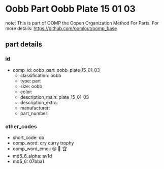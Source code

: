 # Oobb Part Oobb Plate 15 01 03  

note: This is part of OOMP the Oopen Organization Method For Parts. For more details: https://github.com/oomlout/oomp_base

##  part details





### id
* oomp_id: oobb_part_oobb_plate_15_01_03
  * classification: oobb
  * type: part
  * size: oobb
  * color: 
  * description_main: plate_15_01_03
  * description_extra: 
  * manufacturer: 
  * part_number: 

### other_codes
* short_code: ob
* oomp_word: cry curry trophy
* oomp_word_emoji :cry: :curry: :trophy:
* md5_6_alpha: av1d
* md5_6: 07bba1